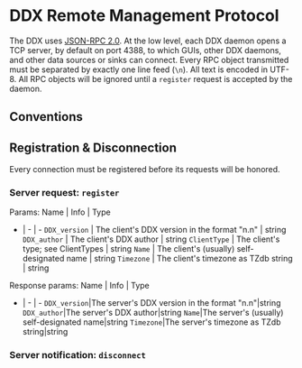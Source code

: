 <!---
################################################################################
##                         DATA DISPLAY APPLICATION X                         ##
##                            2B TECHNOLOGIES, INC.                           ##
##                                                                            ##
## The DDX is free software: you can redistribute it and/or modify it under   ##
## the terms of the GNU General Public License as published by the Free       ##
## Software Foundation, either version 3 of the License, or (at your option)  ##
## any later version.  The DDX is distributed in the hope that it will be     ##
## useful, but WITHOUT ANY WARRANTY; without even the implied warranty of     ##
## MERCHANTABILITY or FITNESS FOR A PARTICULAR PURPOSE.  See the GNU General  ##
## Public License for more details.  You should have received a copy of the   ##
## GNU General Public License along with the DDX.  If not, see                ##
## <http://www.gnu.org/licenses/>.                                            ##
##                                                                            ##
##  For more information about the DDX, check out the 2B website or GitHub:   ##
##       <http://twobtech.com/DDX>       <https://github.com/2BTech/DDX>      ##
################################################################################
-->

# DDX Remote Management Protocol
The DDX uses [JSON-RPC 2.0](http://www.jsonrpc.org/specification).  At the low level, each DDX daemon opens a TCP server, by default on port 4388, to which GUIs, other DDX daemons, and other data sources or sinks can connect.  Every RPC object transmitted must be separated by exactly one line feed (`\n`).  All text is encoded in UTF-8.  All RPC objects will be ignored until a `register` request is accepted by the daemon.

<!--[TOC]-->

## Conventions

## Registration & Disconnection
Every connection must be registered before its requests will be honored.

### Server request: `register`
Params:
Name | Info | Type
- | - | -
`DDX_version` | The client's DDX version in the format "n.n" | string
`DDX_author` | The client's DDX author | string
`ClientType` | The client's type; see ClientTypes | string
`Name` | The client's (usually) self-designated name | string
`Timezone` | The client's timezone as TZdb string | string

Response params:
Name | Info | Type
- | - | -
`DDX_version`|The server's DDX version in the format "n.n"|string
`DDX_author`|The server's DDX author|string
`Name`|The server's (usually) self-designated name|string
`Timezone`|The server's timezone as TZdb string|string


### Server notification: `disconnect`
